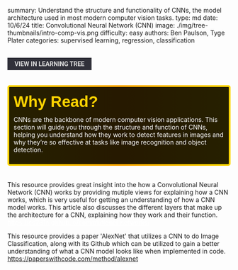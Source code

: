 summary: Understand the structure and functionality of CNNs, the model architecture used in most modern computer vision tasks.
type: md
date: 10/6/24
title: Convolutional Neural Network (CNN)
image: ./img/tree-thumbnails/intro-comp-vis.png
difficulty: easy
authors: Ben Paulson, Tyge Plater
categories: supervised learning, regression, classification

<br>
<a href='/learning-tree?node=60' style='
    background-color: #31313a;
    color: gainsboro;
    padding: 6px 16px;
    border: none
    border-radius: 4px;
    text-transform: uppercase;
    font-family: "Roboto", sans-serif;
    font-size: 1em;
    font-weight: bold;
    cursor: pointer;
    text-decoration: none;
    display: inline-block;'
>
  View in Learning Tree
</a>

<br>
<br>
<br>

<div style='
  position: relative;
  padding: 10px; 
  border-radius: 5px;
  background-color: rgba(0, 0, 0, 0.85); 
  border: 4px solid transparent;
  background-image: linear-gradient(90deg, rgba(0, 0, 0, 0.85), rgba(0, 0, 0, 0.85)), linear-gradient(90deg, gold, orange, gold);
  background-origin: border-box;
  background-clip: padding-box, border-box;
'>

<svg width='200' height='50' style='display: block; margin-bottom: 5px;'>
  <text x='0' y='35' font-size='35' font-family='Arial' font-weight='bold' fill='gold'>
    Why Read?
    <animate attributeName='fill' values='gold; orange; gold' dur='3s' repeatCount='indefinite' />
  </text>
</svg>

<p style='color: white; margin-top: 2px;'>CNNs are the backbone of modern computer vision applications. This section will guide you through the structure and function of CNNs, helping you understand how they work to detect features in images and why they’re so effective at tasks like image recognition and object detection.</p>

</div>

<br/>

<br/>
This resource provides great insight into the how a Convolutional Neural Network (CNN) works by providing mutiple views for explaining how a CNN works, which is very useful for getting an understanding of how a CNN model works.  This article also discusses the different layers that make up the architecture for a CNN, explaining how they work and their function.
<br/>
<a href='https://cs231n.github.io/convolutional-networks/' style='color: white'>
https://cs231n.github.io/convolutional-networks/
</a>

This resource provides a paper 'AlexNet' that utilizes a CNN to do Image Classification, along with its Github which can be utilized to gain a better understanding of what a CNN model looks like when implemented in code. 
<br/>
<a href='https://paperswithcode.com/method/alexnet' style='color: white'>
https://paperswithcode.com/method/alexnet
</a>